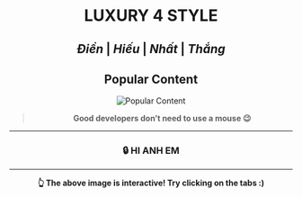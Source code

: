 <div align="center">

# LUXURY 4 STYLE  
**_Điền_ | _Hiếu_ | _Nhất_ | _Thắng_**
---

## Popular Content  
![Popular Content](https://via.placeholder.com/400 "Good developers don't need to use a mouse")

> **Good developers don’t need to use a mouse 😉**

---

<div align="center">

### 🔒 HI ANH EM

</div>

---

<div align="center">

**👆 The above image is interactive! Try clicking on the tabs :)**

</div>

